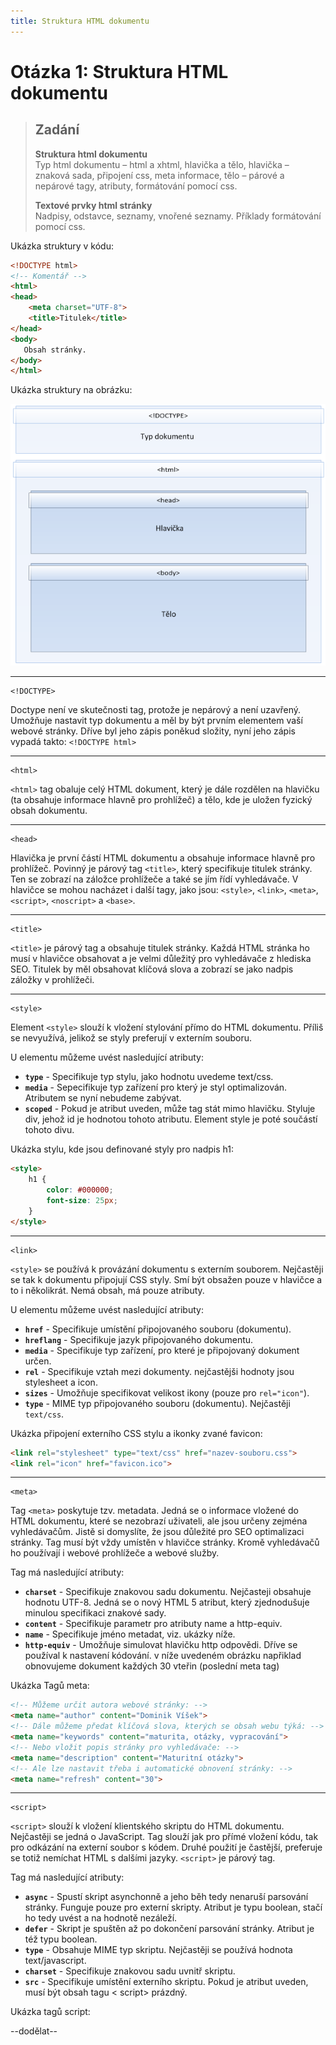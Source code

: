 ```yaml
---
title: Struktura HTML dokumentu
---
```


Otázka 1: Struktura HTML dokumentu
==================================

> Zadání
> ------
> 
> **Struktura html dokumentu**  
> Typ html dokumentu – html a xhtml, hlavička a tělo, hlavička – znaková sada, připojení css, meta informace, tělo – párové a nepárové tagy, atributy, formátování pomocí css.
> 
> **Textové prvky html stránky**  
> Nadpisy, odstavce, seznamy, vnořené seznamy. Příklady formátování pomocí css.

Ukázka struktury v kódu:

```html
<!DOCTYPE html>
<!-- Komentář -->
<html>
<head>
    <meta charset="UTF-8">
    <title>Titulek</title>
</head>
<body>
   Obsah stránky.
</body>
</html>
```

Ukázka struktury na obrázku:

![Obrázek][1]

--------------------------------------------------------------------------------------------------

    <!DOCTYPE>

Doctype není ve skutečnosti tag, protože je nepárový a není uzavřený. Umožňuje nastavit typ dokumentu a měl by být prvním elementem vaší webové stránky. Dříve byl jeho zápis poněkud složity, nyní jeho zápis vypadá takto: `<!DOCTYPE html>`

--------------------------------------------------------------------------------------------------

    <html>

`<html>` tag obaluje celý HTML dokument, který je dále rozdělen na hlavičku (ta obsahuje informace hlavně pro prohlížeč) a tělo, kde je uložen fyzický obsah dokumentu.

--------------------------------------------------------------------------------------------------

    <head>

Hlavička je první částí HTML dokumentu a obsahuje informace hlavně pro prohlížeč. Povinný je párový tag `<title>`, který specifikuje titulek stránky. Ten se zobrazí na záložce prohlížeče a také se jím řídí vyhledávače. V hlavičce se mohou nacházet i další tagy, jako jsou: `<style>`, `<link>`, `<meta>`, `<script>`, `<noscript>` a `<base>`.

--------------------------------------------------------------------------------------------------

    <title>

`<title>` je párový tag a obsahuje titulek stránky. Každá HTML stránka ho musí v hlavičce obsahovat a je velmi důležitý pro vyhledávače z hlediska SEO. Titulek by měl obsahovat klíčová slova a zobrazí se jako nadpis záložky v prohlížeči.

--------------------------------------------------------------------------------------------------

    <style>

Element `<style>` slouží k vložení stylování přímo do HTML dokumentu. Příliš se nevyužívá, jelikož se styly preferují v externím souboru.

U elementu můžeme uvést nasledující atributy:

* **`type`** - Specifikuje typ stylu, jako hodnotu uvedeme text/css.
* **`media`** - Sepecifikuje typ zařízení pro který je styl optimalizován. Atributem se nyní nebudeme zabývat.
* **`scoped`** - Pokud je atribut uveden, může tag stát mimo hlavičku. Styluje div, jehož id je hodnotou tohoto atributu. Element style je poté součástí tohoto divu.

Ukázka stylu, kde jsou definované styly pro nadpis h1:

```html
<style>
    h1 {
        color: #000000;
        font-size: 25px;
    }
</style>
```

--------------------------------------------------------------------------------------------------

    <link>

`<style>` se používá k provázání dokumentu s externím souborem. Nejčastěji se tak k dokumentu připojují CSS styly. Smí být obsažen pouze v hlavičce a to i několikrát. Nemá obsah, má pouze atributy.

U elementu můžeme uvést nasledující atributy:

* **`href`** - Specifikuje umístění připojovaného souboru (dokumentu).
* **`hreflang`** - Specifikuje jazyk připojovaného dokumentu.
* **`media`** - Specifikuje typ zařízení, pro které je připojovaný dokument určen.
* **`rel`** - Specifikuje vztah mezi dokumenty. nejčastějši hodnoty jsou stylesheet a icon.
* **`sizes`** - Umožňuje specifikovat velikost ikony (pouze pro `rel="icon"`).
* **`type`** - MIME typ připojovaného souboru (dokumentu). Nejčastěji `text/css`.

Ukázka připojení externího CSS stylu a ikonky zvané favicon:

```html
<link rel="stylesheet" type="text/css" href="nazev-souboru.css">
<link rel="icon" href="favicon.ico">
```

--------------------------------------------------------------------------------------------------

    <meta>

Tag `<meta>` poskytuje tzv. metadata. Jedná se o informace vložené do HTML dokumentu, které se nezobrazí uživateli, ale jsou určeny zejména vyhledávačům. Jistě si domyslíte, že jsou důležité pro SEO optimalizaci stránky. Tag musí být vždy umístěn v hlavičce stránky. Kromě vyhledávačů ho používají i webové prohlížeče a webové služby.

Tag má nasledující atributy:

* **`charset`** - Specifikuje znakovou sadu dokumentu. Nejčasteji obsahuje hodnotu UTF-8. Jedná se o nový HTML 5 atribut, který zjednodušuje minulou specifikaci znakové sady.
* **`content`** - Specifikuje parametr pro atributy name a http-equiv.
* **`name`** - Specifikuje jméno metadat, viz. ukázky níže.
* **`http-equiv`** - Umožňuje simulovat hlavičku http odpovědi. Dříve se používal k nastavení kódování. v níže uvedeném obrázku napřiklad obnovujeme dokument každých 30 vteřin (poslední meta tag)

Ukázka Tagů meta:

```html
<!-- Můžeme určit autora webové stránky: -->
<meta name="author" content="Dominik Víšek">
<!-- Dále můžeme předat klíčová slova, kterých se obsah webu týká: -->
<meta name="keywords" content="maturita, otázky, vypracování">
<!-- Nebo vložit popis stránky pro vyhledávače: -->
<meta name="description" content="Maturitní otázky">
<!-- Ale lze nastavit třeba i automatické obnovení stránky: -->
<meta name="refresh" content="30">
```

-----------------------------------------------------------------------------------------------------------

    <script>

`<script>` slouží k vložení klientského skriptu do HTML dokumentu. Nejčastěji se jedná o JavaScript. Tag slouží jak pro přímé vložení kódu, tak pro odkázání na externí soubor s kódem. Druhé použití je častější, preferuje se totiž nemíchat HTML s dalšími jazyky. `<script>` je párový tag.

Tag má nasledující atributy:

* **`async`** - Spustí skript asynchonně a jeho běh tedy nenaruší parsování stránky. Funguje pouze pro externí skripty. Atribut je typu boolean, stačí ho tedy uvést a na hodnotě nezáleží.
* **`defer`** - Skript je spuštěn až po dokončení parsování stránky. Atribut je též typu boolean.
* **`type`** - Obsahuje MIME typ skriptu. Nejčastěji se používá hodnota text/javascript.
* **`charset`** - Specifikuje znakovou sadu uvnitř skriptu.
* **`src`** - Specifikuje umístění externího skriptu. Pokud je atribut uveden, musí být obsah tagu < script> prázdný.

Ukázka tagů script:

--dodělat--

[1]: images/wa01_1.png
